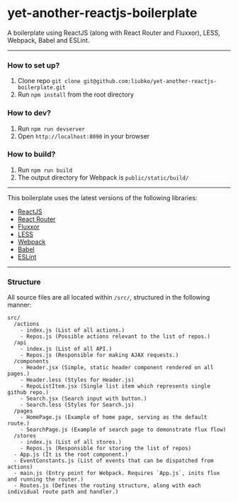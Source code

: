 yet-another-reactjs-boilerplate
============

A boilerplate using ReactJS (along with React Router and Fluxxor), LESS, Webpack, Babel and ESLint.

---

### How to set up?
1. Clone repo `git clone git@github.com:liubko/yet-another-reactjs-boilerplate.git`
2. Run `npm install` from the root directory

### How to dev?
1. Run `npm run devserver`
2. Open `http://localhost:8090` in your browser

### How to build?
1. Run `npm run build`
2. The output directory for Webpack is `public/static/build/`

---

This boilerplate uses the latest versions of the following libraries:
- [ReactJS](https://github.com/facebook/react)
- [React Router](https://github.com/rackt/react-router)
- [Fluxxor](https://github.com/BinaryMuse/fluxxor)
- [LESS](https://github.com/less/less.js)
- [Webpack](https://github.com/webpack/webpack)
- [Babel](https://github.com/babel/babel)
- [ESLint](https://github.com/eslint/eslint)

---

### Structure
All source files are all located within `/src/`, structured in the following manner:

```
src/
  /actions
    - index.js (List of all actions.)
    - Repos.js (Possible actions relevant to the list of repos.)
  /api
    - index.js (List of all API.)
    - Repos.js (Responsible for making AJAX requests.)
  /components
    - Header.jsx (Simple, static header component rendered on all pages.)
    - Header.less (Styles for Header.js)
    - RepoListItem.jsx (Single list item which represents single github repo.)
    - Search.jsx (Search input with button.)
    - Search.less (Styles for Search.js)
  /pages
    - HomePage.js (Example of home page, serving as the default route.)
    - SearchPage.js (Example of search page to demonstrate flux flow)
  /stores
    - index.js (List of all stores.)
    - Repos.js (Responsible for storing the list of repos)
  - App.js (It is the root component.)
  - EventConstants.js (List of events that can be dispatched from actions)
  - main.js (Entry point for Webpack. Requires `App.js`, inits flux and running the router.)
  - Routes.js (Defines the routing structure, along with each individual route path and handler.)
```

